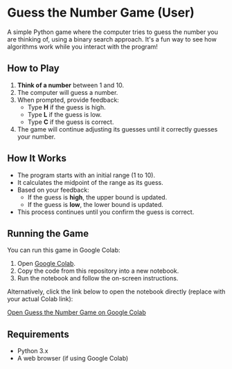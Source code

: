 # Guess the Number Game (User)

A simple Python game where the computer tries to guess the number you are thinking of, using a binary search approach. It's a fun way to see how algorithms work while you interact with the program!

## How to Play

1. **Think of a number** between 1 and 10.
2. The computer will guess a number.
3. When prompted, provide feedback:
   - Type **H** if the guess is high.
   - Type **L** if the guess is low.
   - Type **C** if the guess is correct.
4. The game will continue adjusting its guesses until it correctly guesses your number.

## How It Works

- The program starts with an initial range (1 to 10).
- It calculates the midpoint of the range as its guess.
- Based on your feedback:
  - If the guess is **high**, the upper bound is updated.
  - If the guess is **low**, the lower bound is updated.
- This process continues until you confirm the guess is correct.

## Running the Game

You can run this game in Google Colab:

1. Open [Google Colab](https://colab.research.google.com/).
2. Copy the code from this repository into a new notebook.
3. Run the notebook and follow the on-screen instructions.

Alternatively, click the link below to open the notebook directly (replace with your actual Colab link):

[Open Guess the Number Game on Google Colab](https://colab.research.google.com/drive/1DdJnlfs7c3Nwvl8QYn0U2ISVQuQ6h9G5?usp=sharing)

## Requirements

- Python 3.x
- A web browser (if using Google Colab)

